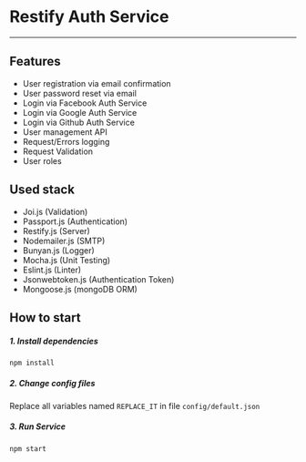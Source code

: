 # Restify Auth Service 
---
## Features
* User registration via email confirmation
* User password reset via email
* Login via Facebook Auth Service
* Login via Google Auth Service
* Login via Github Auth Service
* User management API
* Request/Errors logging
* Request Validation
* User roles

## Used stack
* Joi.js (Validation)
* Passport.js (Authentication)
* Restify.js (Server)
* Nodemailer.js (SMTP)
* Bunyan.js (Logger)
* Mocha.js (Unit Testing)
* Eslint.js (Linter)
* Jsonwebtoken.js (Authentication Token)
* Mongoose.js (mongoDB ORM)

## How to start
##### 1. Install dependencies
```npm install```
##### 2. Change config files
Replace all variables named ```REPLACE_IT``` in file ```config/default.json```
##### 3. Run Service
```npm start```

